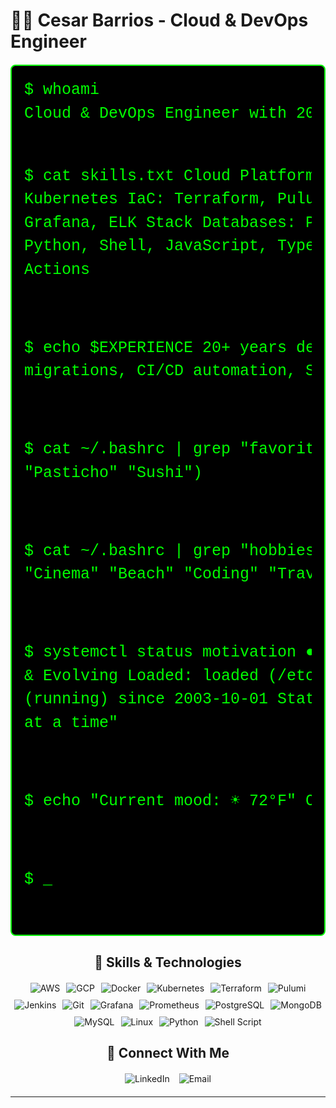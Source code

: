 
# 👨‍💻 Cesar Barrios - Cloud & DevOps Engineer

<!-- Console section - left aligned like a real terminal -->
<div style="background-color: #000000; padding: 20px; border-radius: 8px; margin: 20px auto; max-width: 800px; font-family: 'Courier New', monospace; font-size: 25px; line-height: 1.5; border: 2px solid #00ff00;">
<pre style="color: #00ff00 !important; margin: 0; background: transparent; border: none; font-family: 'Courier New', monospace; font-size: 25px; line-height: 1.5;">
$ whoami
Cloud & DevOps Engineer with 20+ years of experience

$ cat skills.txt
Cloud Platforms: AWS, GCP, Azure
Containers: Docker, Kubernetes
IaC: Terraform, Pulumi, Ansible
Monitoring: Prometheus, Grafana, ELK Stack
Databases: PostgreSQL, MongoDB, MySQL
Languages: Python, Shell, JavaScript, Typescript
Tools: Git, Jenkins, Linux, GitHub Actions

$ echo $EXPERIENCE
20+ years designing scalable infrastructure
Cloud migrations, CI/CD automation, SRE practices

$ cat ~/.bashrc | grep "favorite_food"
favorite_food=("BBQ" "Burger" "Pasticho" "Sushi")

$ cat ~/.bashrc | grep "hobbies"
hobbies=("Football" "Table Tennis" "Cinema" "Beach" "Coding" "Travel")

$ systemctl status motivation
● motivation.service - Always Learning & Evolving
     Loaded: loaded (/etc/systemd/motivation)
     Active: active (running) since 2003-10-01
     Status: "Building the future, one deployment at a time"

$ echo "Current mood: ☀️ 72°F"
Current mood: ☀️ 72°F

$ _
</pre>
</div>

<div align="center">
  
  ## 🚀 Skills & Technologies
  
  <div style="display: flex; justify-content: center; flex-wrap: wrap; gap: 10px; margin: 20px 0;">
    <img src="https://img.shields.io/badge/AWS-FF9900?style=for-the-badge&logo=amazonaws&logoColor=white" alt="AWS">
    <img src="https://img.shields.io/badge/GCP-4285F4?style=for-the-badge&logo=googlecloud&logoColor=white" alt="GCP">
    <img src="https://img.shields.io/badge/Docker-2496ED?style=for-the-badge&logo=docker&logoColor=white" alt="Docker">
    <img src="https://img.shields.io/badge/Kubernetes-326CE5?style=for-the-badge&logo=kubernetes&logoColor=white" alt="Kubernetes">
    <img src="https://img.shields.io/badge/Terraform-7B42BC?style=for-the-badge&logo=terraform&logoColor=white" alt="Terraform">
    <img src="https://img.shields.io/badge/Pulumi-8A3391?style=for-the-badge&logo=pulumi&logoColor=white" alt="Pulumi">
    <img src="https://img.shields.io/badge/Jenkins-D24939?style=for-the-badge&logo=jenkins&logoColor=white" alt="Jenkins">
    <img src="https://img.shields.io/badge/Git-F05032?style=for-the-badge&logo=git&logoColor=white" alt="Git">
    <img src="https://img.shields.io/badge/Grafana-F46800?style=for-the-badge&logo=grafana&logoColor=white" alt="Grafana">
    <img src="https://img.shields.io/badge/Prometheus-E6522C?style=for-the-badge&logo=prometheus&logoColor=white" alt="Prometheus">
    <img src="https://img.shields.io/badge/PostgreSQL-316192?style=for-the-badge&logo=postgresql&logoColor=white" alt="PostgreSQL">
    <img src="https://img.shields.io/badge/MongoDB-4EA94B?style=for-the-badge&logo=mongodb&logoColor=white" alt="MongoDB">
    <img src="https://img.shields.io/badge/MySQL-4479A1?style=for-the-badge&logo=mysql&logoColor=white" alt="MySQL">
    <img src="https://img.shields.io/badge/Linux-FCC624?style=for-the-badge&logo=linux&logoColor=black" alt="Linux">
    <img src="https://img.shields.io/badge/Python-3776AB?style=for-the-badge&logo=python&logoColor=white" alt="Python">
    <img src="https://img.shields.io/badge/Shell_Script-121011?style=for-the-badge&logo=gnu-bash&logoColor=white" alt="Shell Script">
  </div>
  
  
  ## 🔗 Connect With Me
  
  <div style="display: flex; justify-content: center; gap: 15px; margin: 20px 0;">
    <a href="https://www.linkedin.com/in/cesar-barrios-46194467" style="text-decoration: none;">
      <img src="https://img.shields.io/badge/LinkedIn-0077B5?style=for-the-badge&logo=linkedin&logoColor=white" alt="LinkedIn">
    </a>
    <a href="mailto:cbarrios@cebainnovations.com" style="text-decoration: none;">
      <img src="https://img.shields.io/badge/Email-D14836?style=for-the-badge&logo=gmail&logoColor=white" alt="Email">
    </a>
  </div>
  
  ---
</div>

